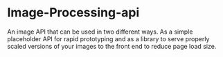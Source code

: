 # Image-Processing-api
An image API that can be used in two different ways. As a simple placeholder API for rapid prototyping and  as a library to serve properly scaled versions of your images to the front end to reduce page load size.

